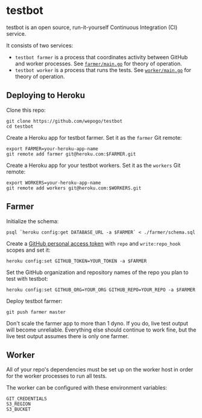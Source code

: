 # testbot

testbot is an open source, run-it-yourself Continuous Integration (CI) service.

It consists of two services:

* `testbot farmer` is a process that coordinates activity between GitHub
  and worker processes.
  See [`farmer/main.go`](farmer/main.go) for theory of operation.
* `testbot worker` is a process that runs the tests.
  See [`worker/main.go`](worker/main.go) for theory of operation.

## Deploying to Heroku

Clone this repo:

```
git clone https://github.com/wepogo/testbot
cd testbot
```

Create a Heroku app for testbot farmer.
Set it as the `farmer` Git remote:

```
export FARMER=your-heroku-app-name
git remote add farmer git@heroku.com:$FARMER.git
```

Create a Heroku app for your testbot workers.
Set it as the `workers` Git remote:

```
export WORKERS=your-heroku-app-name
git remote add workers git@heroku.com:$WORKERS.git
```

## Farmer

Initialize the schema:

```
psql `heroku config:get DATABASE_URL -a $FARMER` < ./farmer/schema.sql
```

Create a [GitHub personal access token](https://github.com/settings/tokens)
with `repo` and `write:repo_hook` scopes and set it:

```
heroku config:set GITHUB_TOKEN=YOUR_TOKEN -a $FARMER
```

Set the GitHub organization and repository names of the repo
you plan to test with testbot:

```
heroku config:set GITHUB_ORG=YOUR_ORG GITHUB_REPO=YOUR_REPO -a $FARMER
```

Deploy testbot farmer:

```
git push farmer master
```

Don't scale the farmer app to more than 1 dyno.
If you do, live test output will become unreliable.
Everything else should continue to work fine, but
the live test output assumes there is only one farmer.

## Worker

All of your repo's dependencies must be set up on the worker host
in order for the worker processes to run all tests.

The worker can be configured with these environment variables:

```
GIT_CREDENTIALS
S3_REGION
S3_BUCKET
```
